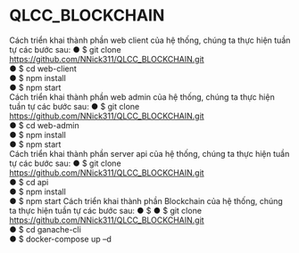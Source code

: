 # QLCC_BLOCKCHAIN
Cách triển khai thành phần web client của hệ thống, chúng ta thực hiện tuần tự các bước sau:
●	$ git clone https://github.com/NNick311/QLCC_BLOCKCHAIN.git  
●	$ cd web-client  
●	$ npm install  
●	$ npm start  
Cách triển khai thành phần web admin của hệ thống, chúng ta thực hiện tuần tự các bước sau:
●	$ git clone https://github.com/NNick311/QLCC_BLOCKCHAIN.git  
●	$ cd web-admin  
●	$ npm install  
●	$ npm start  
Cách triển khai thành phần server api của hệ thống, chúng ta thực hiện tuần tự các bước sau:
●	$ git clone https://github.com/NNick311/QLCC_BLOCKCHAIN.git  
●	$ cd api  
●	$ npm install  
●	$ npm start
Cách triển khai thành phần Blockchain của hệ thống, chúng ta thực hiện tuần tự các bước sau:
●	$ ●	$ git clone https://github.com/NNick311/QLCC_BLOCKCHAIN.git  
●	$ cd ganache-cli  
●	$ docker-compose up –d
